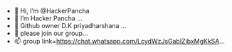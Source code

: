 - 👋 Hi, I’m @HackerPancha
- 👀 I’m Hacker Pancha ...
- 🌱 Github owner D.K priyadharshana ...
- 💞️ please join our group...
- 📫 group link=https://chat.whatsapp.com/LcydWzJsGabIZjbxMgKkSA...

<!---
HackerPancha/HackerPancha is a ✨ special ✨ repository because its `README.md` (this file) appears on your GitHub profile.
You can click the Preview link to take a look at your changes.
--->
